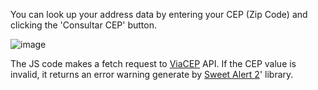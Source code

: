 You can look up your address data by entering your CEP (Zip Code) and clicking the 'Consultar CEP' button.

![image](https://github.com/henryfpassagem/api-cep/assets/68475407/77f70ecc-f9cf-42f2-80b2-9b0fbd4fd612)

The JS code makes a fetch request to [ViaCEP](https://viacep.com.br/) API. If the CEP value is invalid, it returns an error warning generate by [Sweet Alert 2](https://sweetalert2.github.io/)' library.
